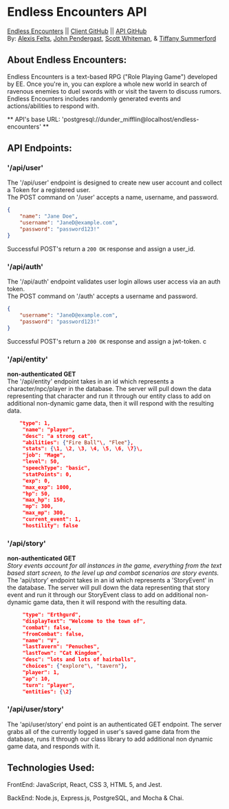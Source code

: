 # Endless Encounters API  
[Endless Encounters](https://endless-encounters-chi.vercel.app/ "Endless Encounters") ||
[Client GitHub](https://github.com/EndlessEncounters/client "Client GitHub") ||
[API GitHub](https://github.com/EndlessEncounters/server "API Github")  
By: [Alexis Felts](https://github.com/Nvlt "Alexis Felts"), 
[John Pendergast](https://github.com/Jpending "John Pendergast"), 
[Scott Whiteman](https://github.com/scottWhiteman "Scott Whiteman"), & 
[Tiffany Summerford](https://github.com/breakfastatiffs "Tiffany Summerford")  

## About Endless Encounters:  
Endless Encounters is a text-based RPG ("Role Playing Game") developed by EE. Once you're in, you can explore a whole new world in search of ravenous enemies to duel swords with or visit the tavern to discuss rumors. Endless Encounters includes randomly generated events and actions/abilities to respond with.  

** API's base URL: 'postgresql://dunder_mifflin@localhost/endless-encounters' **  

## API Endpoints:  


### '/api/user'
The '/api/user' endpoint is designed to create new user account and collect a Token for a registered user.  
The POST command on '/user' accepts a  name, username, and password.  
```json
{
    "name": "Jane Doe",
    "username": "JaneD@example.com",
    "password": "password123!"
}
```
Successful POST's return a `200 OK` response and assign a user_id.  

### '/api/auth'
The '/api/auth' endpoint validates user login allows user access via an auth token.  
The POST command on '/auth' accepts a username and password.  
```json
{
    "username": "JaneD@example.com",
    "password": "password123!"
}
```
Successful POST's return a `200 OK` response and assign a jwt-token. c

### '/api/entity'
**non-authenticated GET**  
The '/api/entity' endpoint takes in an id which represents a character/npc/player in the database. The server will pull down the data representing that character and run it through our entity class to add on additional non-dynamic game data, then it will respond with the resulting data.
```json
    "type": 1,
     "name": "player",
     "desc": "a strong cat",
     "abilities": {"Fire Ball"\, "Flee"},
     "stats": {\1, \2, \3, \4, \5, \6, \7}\,
     "job": "Mage",
     "level": 50,
     "speechType": "basic",
     "statPoints": 0,
     "exp": 0,
     "max_exp": 1000,
     "hp": 50,
     "max_hp": 150,
     "mp": 300,
     "max_mp": 300,
     "current_event": 1,
     "hostility": false
```

### '/api/story'
**non-authenticated GET**  
*Story events account for all instances in the game, everything from the text based start screen, to the level up and combat scenarios are story events.*  
The 'api/story' endpoint takes in an id which represents a 'StoryEvent' in the database. The server will pull down the data representing that story event and run it through our StoryEvent class to add on additional non-dynamic game data, then it will respond with the resulting data.
```json
     "type": "Erthgurd",
     "displayText": "Welcome to the town of",
     "combat": false,
     "fromCombat": false,
     "name": "V",
     "lastTavern": "Penuches",
     "lastTown": "Cat Kingdom",
     "desc": "lots and lots of hairballs",
     "choices": {"explore"\, "tavern"},
     "player": 1,
     "ap": 10,
     "turn": "player",
     "entities": {\2}
```  
### '/api/user/story'
The 'api/user/story' end point is an authenticated GET endpoint. The server grabs all of the currently logged in user's saved game data from the database, runs it through our class library to add additional non dynamic game data, and responds with it.

## Technologies Used:  
FrontEnd: JavaScript, React, CSS 3, HTML 5, and Jest.  

BackEnd: Node.js, Express.js, PostgreSQL, and Mocha & Chai.